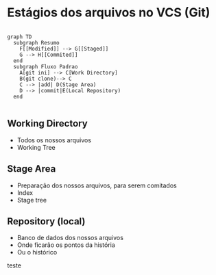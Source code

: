 
# Estágios dos arquivos no VCS (Git)

```mermaid

graph TD
  subgraph Resumo
    F[[Modified]] --> G[[Staged]]
    G --> H[[Commited]]
  end
  subgraph Fluxo Padrao
    A[git ini] --> C[Work Directory]
    B(git clone)--> C
    C --> |add| D(Stage Area)
    D --> |commit|E(Local Repository)
  end
  
```

## Working Directory
- Todos os nossos arquivos
- Working Tree

## Stage Area
- Preparação dos nossos arquivos, para serem comitados
- Index
- Stage tree

## Repository (local)
- Banco de dados dos nossos arquivos
- Onde ficarão os pontos da história
- Ou o histórico

teste

